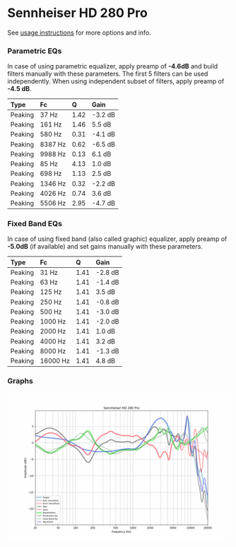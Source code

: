 # Sennheiser HD 280 Pro
See [usage instructions](https://github.com/jaakkopasanen/AutoEq#usage) for more options and info.

### Parametric EQs
In case of using parametric equalizer, apply preamp of **-4.6dB** and build filters manually
with these parameters. The first 5 filters can be used independently.
When using independent subset of filters, apply preamp of **-4.5 dB**.

| Type    | Fc      |    Q | Gain    |
|:--------|:--------|:-----|:--------|
| Peaking | 37 Hz   | 1.42 | -3.2 dB |
| Peaking | 161 Hz  | 1.46 | 5.5 dB  |
| Peaking | 580 Hz  | 0.31 | -4.1 dB |
| Peaking | 8387 Hz | 0.62 | -6.5 dB |
| Peaking | 9988 Hz | 0.13 | 6.1 dB  |
| Peaking | 85 Hz   | 4.13 | 1.0 dB  |
| Peaking | 698 Hz  | 1.13 | 2.5 dB  |
| Peaking | 1346 Hz | 0.32 | -2.2 dB |
| Peaking | 4026 Hz | 0.74 | 3.6 dB  |
| Peaking | 5506 Hz | 2.95 | -4.7 dB |

### Fixed Band EQs
In case of using fixed band (also called graphic) equalizer, apply preamp of **-5.0dB**
(if available) and set gains manually with these parameters.

| Type    | Fc       |    Q | Gain    |
|:--------|:---------|:-----|:--------|
| Peaking | 31 Hz    | 1.41 | -2.8 dB |
| Peaking | 63 Hz    | 1.41 | -1.4 dB |
| Peaking | 125 Hz   | 1.41 | 3.5 dB  |
| Peaking | 250 Hz   | 1.41 | -0.8 dB |
| Peaking | 500 Hz   | 1.41 | -3.0 dB |
| Peaking | 1000 Hz  | 1.41 | -2.0 dB |
| Peaking | 2000 Hz  | 1.41 | 1.0 dB  |
| Peaking | 4000 Hz  | 1.41 | 3.2 dB  |
| Peaking | 8000 Hz  | 1.41 | -1.3 dB |
| Peaking | 16000 Hz | 1.41 | 4.8 dB  |

### Graphs
![](./Sennheiser%20HD%20280%20Pro.png)
